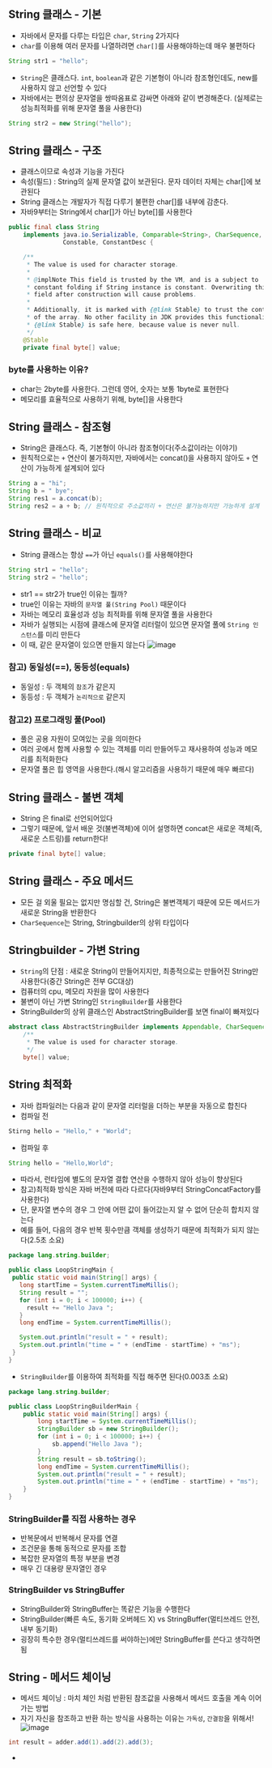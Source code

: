 ## String 클래스 - 기본
- 자바에서 문자를 다루는 타입은 `char`, `String` 2가지다
- `char`를 이용해 여러 문자를 나열하려면 `char[]`를 사용해야하는데 매우 불편하다
```java
String str1 = "hello";
```
- `String`은 클래스다. `int`, `boolean`과 같은 기본형이 아니라 참조형인데도, new를 사용하지 않고 선언할 수 있다
- 자바에서는 편의상 문자열을 쌍따옴표로 감싸면 아래와 같이 변경해준다. (실제로는 성능최적화를 위해 문자열 풀을 사용한다)
```java
String str2 = new String("hello");
```

## String 클래스 - 구조
- 클래스이므로 속성과 기능을 가진다
- 속성(필드) : String의 실제 문자열 값이 보관된다. 문자 데이터 자체는 char[]에 보관된다
- String 클래스는 개발자가 직접 다루기 불편한 char[]를 내부에 감춘다.
- 자바9부터는 String에서 char[]가 아닌 byte[]를 사용한다
```java
public final class String
    implements java.io.Serializable, Comparable<String>, CharSequence,
               Constable, ConstantDesc {

    /**
     * The value is used for character storage.
     *
     * @implNote This field is trusted by the VM, and is a subject to
     * constant folding if String instance is constant. Overwriting this
     * field after construction will cause problems.
     *
     * Additionally, it is marked with {@link Stable} to trust the contents
     * of the array. No other facility in JDK provides this functionality (yet).
     * {@link Stable} is safe here, because value is never null.
     */
    @Stable
    private final byte[] value;
```
### byte를 사용하는 이유? 
- char는 2byte를 사용한다. 그런데 영어, 숫자는 보통 1byte로 표현한다
- 메모리를 효율적으로 사용하기 위해, byte[]을 사용한다

## String 클래스 - 참조형
- String은 클래스다. 즉, 기본형이 아니라 참조형이다(주소값이라는 이야기)
- 원칙적으로는 `+` 연산이 불가하지만, 자바에서는 concat()을 사용하지 않아도 `+` 연산이 가능하게 설계되어 있다

```java
String a = "hi";
String b = " bye";
String res1 = a.concat(b);
String res2 = a + b; // 원칙적으로 주소값끼리 + 연산은 불가능하지만 가능하게 설계
```

## String 클래스 - 비교
- String 클래스는 항상 `==`가 아닌 `equals()`를 사용해야한다
```java
String str1 = "hello";
String str2 = "hello";
```
- str1 == str2가 true인 이유는 뭘까?
- true인 이유는 자바의 `문자열 풀(String Pool)` 때문이다
- 자바는 메모리 효율성과 성능 최적화를 위해 문자열 풀을 사용한다
- 자바가 실행되는 시점에 클래스에 문자열 리터럴이 있으면 문자열 풀에 `String 인스턴스`를 미리 만든다
- 이 때, 같은 문자열이 있으면 만들지 않는다
  ![image](https://github.com/ngngs/TIL/assets/47618270/f166a471-9f22-457a-88a0-7811d0368a26)

### 참고) 동일성(==), 동등성(equals)
- 동일성 : 두 객체의 `참조`가 같은지
- 동등성 : 두 객체가 `논리적으로` 같은지

### 참고2) 프로그래밍 풀(Pool)
- 풀은 공용 자원이 모여있는 곳을 의미한다
- 여러 곳에서 함께 사용할 수 있는 객체를 미리 만들어두고 재사용하여 성능과 메모리를 최적화한다
- 문자열 풀은 힙 영역을 사용한다.(해시 알고리즘을 사용하기 때문에 매우 빠르다)

## String 클래스 - 불변 객체
- String 은 final로 선언되어있다
- 그렇기 때문에, 앞서 배운 것(불변객체)에 이어 설명하면 concat은 새로운 객체(즉, 새로운 스트링)를 return한다!
```java
private final byte[] value;
```

## String 클래스 - 주요 메서드
- 모든 걸 외울 필요는 없지만 명심할 건, String은 불변객체기 때문에 모든 메서드가 새로운 String을 반환한다
- `CharSequence`는 String, Stringbuilder의 상위 타입이다

## Stringbuilder - 가변 String
- `String`의 단점 : 새로운 String이 만들어지지만, 최종적으로는 만들어진 String만 사용한다(중간 String은 전부 GC대상)
- 컴퓨터의 cpu, 메모리 자원을 많이 사용한다
- 불변이 아닌 가변 String인 `StringBuilder`를 사용한다
- StringBuilder의 상위 클래스인 AbstractStringBuilder를 보면 final이 빠져있다

```java
abstract class AbstractStringBuilder implements Appendable, CharSequence {
    /**
     * The value is used for character storage.
     */
    byte[] value;
```

## String 최적화
- 자바 컴파일러는 다음과 같이 문자열 리터럴을 더하는 부분을 자동으로 합친다
- 컴파일 전
```java
Stirng hello = "Hello," + "World";
```
- 컴파일 후
```java
String hello = "Hello,World";
```
- 따라서, 런타임에 별도의 문자열 결합 연산을 수행하지 않아 성능이 향상된다
- 참고)최적화 방식은 자바 버전에 따라 다르다(자바9부터 StringConcatFactory를 사용한다)
- 단, 문자열 변수의 경우 그 안에 어떤 값이 들어갔는지 알 수 없어 단순히 합치지 않는다
- 예를 들어, 다음의 경우 반복 횟수만큼 객체를 생성하기 때문에 최적화가 되지 않는다(2.5초 소요)
```java
package lang.string.builder;

public class LoopStringMain {
 public static void main(String[] args) {
   long startTime = System.currentTimeMillis();
   String result = "";
   for (int i = 0; i < 100000; i++) {
     result += "Hello Java ";
   }
   long endTime = System.currentTimeMillis();

   System.out.println("result = " + result);
   System.out.println("time = " + (endTime - startTime) + "ms");
 }
}

```
- `StringBuilder`를 이용하여 최적화를 직접 해주면 된다(0.003초 소요)
```java
package lang.string.builder;

public class LoopStringBuilderMain {
    public static void main(String[] args) {
        long startTime = System.currentTimeMillis();
        StringBuilder sb = new StringBuilder();
        for (int i = 0; i < 100000; i++) {
            sb.append("Hello Java ");
        }
        String result = sb.toString();
        long endTime = System.currentTimeMillis();
        System.out.println("result = " + result);
        System.out.println("time = " + (endTime - startTime) + "ms");
    }
}
```

### StringBuilder를 직접 사용하는 경우
- 반복문에서 반복해서 문자를 연결
- 조건문을 통해 동적으로 문자를 조합
- 복잡한 문자열의 특정 부분을 변경
- 매우 긴 대용량 문자열인 경우

### StringBuilder vs StringBuffer
- StringBuilder와 StringBuffer는 똑같은 기능을 수행한다
- StringBuilder(빠른 속도, 동기화 오버헤드 X) vs StringBuffer(멀티쓰레드 안전, 내부 동기화)
- 굉장히 특수한 경우(멀티쓰레드를 써야하는)에만 StringBuffer를 쓴다고 생각하면 됨 

## String - 메서드 체이닝
- 메서드 체이닝 : 마치 체인 처럼 반환된 참조값을 사용해서 메서드 호출을 계속 이어가는 방법
- 자기 자신을 참조하고 반환 하는 방식을 사용하는 이유는 `가독성`, `간결함`을 위해서!
![image](https://github.com/ngngs/TIL/assets/47618270/5e2d0100-2e18-4b57-9198-c56334ca999a)

```java
int result = adder.add(1).add(2).add(3);
```
- 
